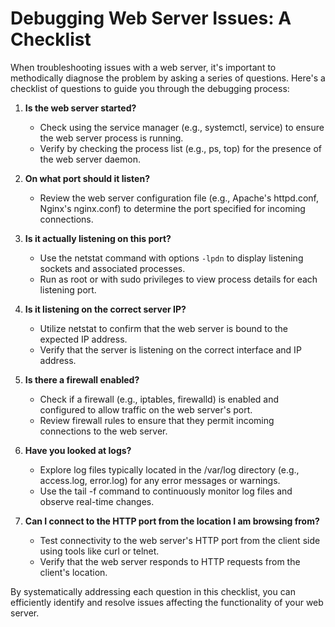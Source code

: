 # Debugging Web Server Issues: A Checklist

When troubleshooting issues with a web server, it's important to methodically diagnose the problem by asking a series of questions. Here's a checklist of questions to guide you through the debugging process:

1. **Is the web server started?**
   - Check using the service manager (e.g., systemctl, service) to ensure the web server process is running.
   - Verify by checking the process list (e.g., ps, top) for the presence of the web server daemon.

2. **On what port should it listen?**
   - Review the web server configuration file (e.g., Apache's httpd.conf, Nginx's nginx.conf) to determine the port specified for incoming connections.

3. **Is it actually listening on this port?**
   - Use the netstat command with options `-lpdn` to display listening sockets and associated processes.
   - Run as root or with sudo privileges to view process details for each listening port.

4. **Is it listening on the correct server IP?**
   - Utilize netstat to confirm that the web server is bound to the expected IP address.
   - Verify that the server is listening on the correct interface and IP address.

5. **Is there a firewall enabled?**
   - Check if a firewall (e.g., iptables, firewalld) is enabled and configured to allow traffic on the web server's port.
   - Review firewall rules to ensure that they permit incoming connections to the web server.

6. **Have you looked at logs?**
   - Explore log files typically located in the /var/log directory (e.g., access.log, error.log) for any error messages or warnings.
   - Use the tail -f command to continuously monitor log files and observe real-time changes.

7. **Can I connect to the HTTP port from the location I am browsing from?**
   - Test connectivity to the web server's HTTP port from the client side using tools like curl or telnet.
   - Verify that the web server responds to HTTP requests from the client's location.

By systematically addressing each question in this checklist, you can efficiently identify and resolve issues affecting the functionality of your web server.
